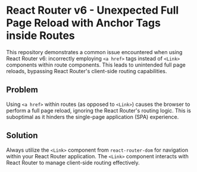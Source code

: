 # React Router v6 - Unexpected Full Page Reload with Anchor Tags inside Routes

This repository demonstrates a common issue encountered when using React Router v6:  incorrectly employing `<a href>` tags instead of `<Link>` components within route components.  This leads to unintended full page reloads, bypassing React Router's client-side routing capabilities.

## Problem

Using `<a href>` within routes (as opposed to `<Link>`) causes the browser to perform a full page reload, ignoring the React Router's routing logic.  This is suboptimal as it hinders the single-page application (SPA) experience.

## Solution

Always utilize the `<Link>` component from `react-router-dom` for navigation within your React Router application.  The `<Link>` component interacts with React Router to manage client-side routing effectively.